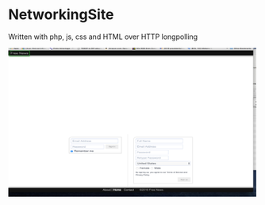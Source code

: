 # NetworkingSite
Written with php, js, css and HTML over HTTP longpolling


<img src="https://github.com/yebeman/NetworkingSite/blob/master/pics/Screen%20Shot%202016-03-25%20at%203.34.35%20PM.png" alt="Front Page" height="300" width="500">
